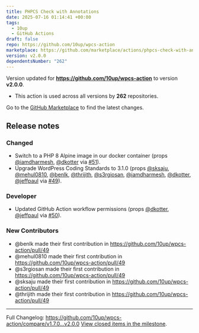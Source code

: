 ```yaml
---
title: PHPCS Check with Annotations
date: 2025-07-16 01:14:41 +00:00
tags:
  - 10up
  - GitHub Actions
draft: false
repo: https://github.com/10up/wpcs-action
marketplace: https://github.com/marketplace/actions/phpcs-check-with-annotations
version: v2.0.0
dependentsNumber: "262"
---
```



Version updated for **https://github.com/10up/wpcs-action** to version **v2.0.0**.
- This action is used across all versions by **262** repositories.

Go to the [GitHub Marketplace](https://github.com/marketplace/actions/phpcs-check-with-annotations) to find the latest changes.

## Release notes

### Changed

- Switch to a PHP 8 Alpine image in our docker container (props [@iamdharmesh](https://github.com/iamdharmesh), [@dkotter](https://github.com/dkotter) via [#51](https://github.com/10up/wpcs-action/pull/51)).
- Upgrade WordPress Coding Standards to 3.1.0 (props [@sksaju](https://github.com/sksaju), [@mehul0810](https://github.com/mehul0810), [@benlk](https://github.com/benlk), [@thrijith](https://github.com/thrijith), [@s3rgiosan](https://github.com/s3rgiosan), [@iamdharmesh](https://github.com/iamdharmesh), [@dkotter](https://github.com/dkotter), [@jeffpaul](https://github.com/jeffpaul) via [#49](https://github.com/10up/wpcs-action/pull/49)).

### Developer

- Updated GitHub Action workflow permissions (props [@dkotter](https://github.com/dkotter), [@jeffpaul](https://github.com/jeffpaul) via [#50](https://github.com/10up/wpcs-action/pull/50)).

### New Contributors

* @benlk made their first contribution in https://github.com/10up/wpcs-action/pull/49
* @mehul0810 made their first contribution in https://github.com/10up/wpcs-action/pull/49
* @s3rgiosan made their first contribution in https://github.com/10up/wpcs-action/pull/49
* @sksaju made their first contribution in https://github.com/10up/wpcs-action/pull/49
* @thrijith made their first contribution in https://github.com/10up/wpcs-action/pull/49

---
Full Changelog: https://github.com/10up/wpcs-action/compare/v1.7.0...v2.0.0
[View closed items in the milestone](https://github.com/10up/wpcs-action/milestone/10?closed=1).
